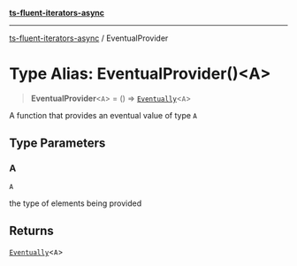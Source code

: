 [**ts-fluent-iterators-async**](../README.md)

---

[ts-fluent-iterators-async](../README.md) / EventualProvider

# Type Alias: EventualProvider()\<A\>

> **EventualProvider**\<`A`\> = () => [`Eventually`](Eventually.md)\<`A`\>

A function that provides an eventual value of type `A`

## Type Parameters

### A

`A`

the type of elements being provided

## Returns

[`Eventually`](Eventually.md)\<`A`\>
